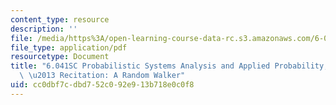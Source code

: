 ```yaml
---
content_type: resource
description: ''
file: /media/https%3A/open-learning-course-data-rc.s3.amazonaws.com/6-041sc-probabilistic-systems-analysis-and-applied-probability-fall-2013/cc0dbf7cdbd752c092e913b718e0c0f8_MIT6_041SCF13_Ch1_Random_Walker_300k.pdf
file_type: application/pdf
resourcetype: Document
title: "6.041SC Probabilistic Systems Analysis and Applied Probability, Fall 2013Transcript\
  \ \u2013 Recitation: A Random Walker"
uid: cc0dbf7c-dbd7-52c0-92e9-13b718e0c0f8
---
```

